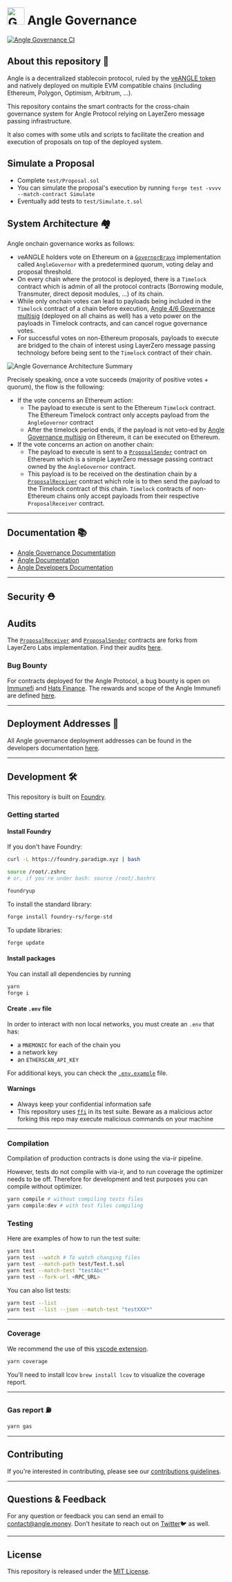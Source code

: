 # <img src="logo.svg" alt="Governance" height="40px"> Angle Governance

[![Angle Governance CI](https://github.com/AngleProtocol/angle-transmuter/workflows/Angle%20Governance%20CI/badge.svg)](https://github.com/AngleProtocol/angle-governance/actions)

## About this repository 🤔

Angle is a decentralized stablecoin protocol, ruled by the [veANGLE token](https://etherscan.io/address/0x0c462dbb9ec8cd1630f1728b2cfd2769d09f0dd5) and natively deployed on multiple EVM compatible chains (including Ethereum, Polygon, Optimism, Arbitrum, ...).

This repository contains the smart contracts for the cross-chain governance system for Angle Protocol relying on LayerZero message passing infrastructure.

It also comes with some utils and scripts to facilitate the creation and execution of proposals on top of the deployed system.

## Simulate a Proposal

- Complete `test/Proposal.sol`
- You can simulate the proposal's execution by running `forge test -vvvv --match-contract Simulate`
- Eventually add tests to `test/Simulate.t.sol`

## System Architecture 🏘️

Angle onchain governance works as follows:

- veANGLE holders vote on Ethereum on a [`GovernorBravo`](contracts/AngleGovernor.sol) implementation called `AngleGovernor` with a predetermined quorum, voting delay and proposal threshold.
- On every chain where the protocol is deployed, there is a `Timelock` contract which is admin of all the protocol contracts (Borrowing module, Transmuter, direct deposit modules, ...) of its chain.
- While only onchain votes can lead to payloads being included in the `Timelock` contract of a chain before execution, [Angle 4/6 Governance multisig](https://docs.angle.money/protocol-governance/angle-dao) (deployed on all chains as well) has a veto power on the payloads in Timelock contracts, and can cancel rogue governance votes.
- For successful votes on non-Ethereum proposals, payloads to execute are bridged to the chain of interest using LayerZero message passing technology before being sent to the `Timelock` contract of their chain.

![Angle Governance Architecture Summary](./DAO.png)

Precisely speaking, once a vote succeeds (majority of positive votes + quorum), the flow is the following:

- If the vote concerns an Ethereum action:
  - The payload to execute is sent to the Ethereum `Timelock` contract. The Ethereum Timelock contract only accepts payload from the `AngleGovernor` contract
  - After the timelock period ends, if the payload is not veto-ed by [Angle Governance multisig](https://etherscan.io/address/0xdC4e6DFe07EFCa50a197DF15D9200883eF4Eb1c8) on Ethereum, it can be executed on Ethereum.
- If the vote concerns an action on another chain:
  - The payload to execute is sent to a [`ProposalSender`](contracts/ProposalSender.sol) contract on Ethereum which is a simple LayerZero message passing contract owned by the `AngleGovernor` contract.
  - This payload is to be received on the destination chain by a [`ProposalReceiver`](contracts/ProposalReceiver.sol) contract which role is to then send the payload to the Timelock contract of this chain. `Timelock` contracts of non-Ethereum chains only accept payloads from their respective `ProposalReceiver` contract.

---

## Documentation 📚

- [Angle Governance Documentation](https://docs.angle.money/protocol-governance/angle-dao)
- [Angle Documentation](https://docs.angle.money)
- [Angle Developers Documentation](https://developers.angle.money)

---

## Security ⛑️

## Audits

The [`ProposalReceiver`](contracts/ProposalReceiver.sol) and [`ProposalSender`](contracts/ProposalSender.sol) contracts are forks from LayerZero Labs implementation. Find their audits [here](https://github.com/LayerZero-Labs/omnichain-governance-executor/tree/main/audits).

### Bug Bounty

For contracts deployed for the Angle Protocol, a bug bounty is open on [Immunefi](https://immunefi.com) and [Hats Finance](https://hats.finance). The rewards and scope of the Angle Immunefi are defined [here](https://immunefi.com/bounty/angleprotocol/).

---

## Deployment Addresses 🚦

All Angle governance deployment addresses can be found in the developers documentation [here](https://developers.angle.money/overview/smart-contracts).

---

## Development 🛠️

This repository is built on [Foundry](https://github.com/foundry-rs/foundry).

### Getting started

#### Install Foundry

If you don't have Foundry:

```bash
curl -L https://foundry.paradigm.xyz | bash

source /root/.zshrc
# or, if you're under bash: source /root/.bashrc

foundryup
```

To install the standard library:

```bash
forge install foundry-rs/forge-std
```

To update libraries:

```bash
forge update
```

#### Install packages

You can install all dependencies by running

```bash
yarn
forge i
```

#### Create `.env` file

In order to interact with non local networks, you must create an `.env` that has:

- a `MNEMONIC` for each of the chain you
- a network key
- an `ETHERSCAN_API_KEY`

For additional keys, you can check the [`.env.example`](/.env.example) file.

#### Warnings

- Always keep your confidential information safe
- This repository uses [`ffi`](https://book.getfoundry.sh/cheatcodes/ffi) in its test suite. Beware as a malicious actor forking this repo may execute malicious commands on your machine

---

### Compilation

Compilation of production contracts is done using the via-ir pipeline.

However, tests do not compile with via-ir, and to run coverage the optimizer needs to be off. Therefore for development and test purposes you can compile without optimizer.

```bash
yarn compile # without compiling tests files
yarn compile:dev # with test files compiling
```

### Testing

Here are examples of how to run the test suite:

```bash
yarn test
yarn test --watch # To watch changing files
yarn test --match-path test/Test.t.sol
yarn test --match-test "testAbc*"
yarn test --fork-url <RPC_URL>
```

You can also list tests:

```bash
yarn test --list
yarn test --list --json --match-test "testXXX*"
```

---

### Coverage

We recommend the use of this [vscode extension](ryanluker.vscode-coverage-gutters).

```bash
yarn coverage
```

You'll need to install lcov `brew install lcov` to visualize the coverage report.

---

### Gas report ⛽️

```bash
yarn gas
```

---

## Contributing

If you're interested in contributing, please see our [contributions guidelines](./CONTRIBUTING.md).

---

## Questions & Feedback

For any question or feedback you can send an email to [contact@angle.money](mailto:contact@angle.money). Don't hesitate to reach out on [Twitter](https://twitter.com/AngleProtocol)🐦 as well.

---

## License

This repository is released under the [MIT License](LICENSE).
